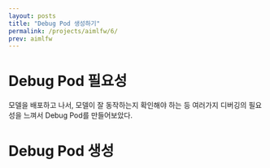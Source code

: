 ```yaml
---
layout: posts
title: "Debug Pod 생성하기"
permalink: /projects/aimlfw/6/
prev: aimlfw
---
```


# Debug Pod 필요성

모델을 배포하고 나서, 모델이 잘 동작하는지 확인해야 하는 등 여러가지 디버깅의 필요성을 느껴서 Debug Pod를 만들어보았다.

# Debug Pod 생성

```bash